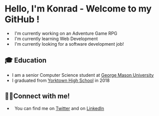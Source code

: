 # Hello, I'm **Konrad** - Welcome to my GitHub !

- &nbsp; I'm currently working on an Adventure Game RPG
- &nbsp; I'm currently learning Web Development
- &nbsp; I'm currently looking for a software development job! 

## 🎓 Education
- I am a senior Computer Science student at [George Mason University](https://www.gmu.edu/)
- I graduated from [Yorktown High School](https://yhs.apsva.us/about-us/) in 2018

## 🧑‍💻Connect with me!
- &nbsp; You can find me on [Twitter](https://twitter.com/kbledows) and on [LinkedIn](https://www.linkedin.com/in/konrad-bledowski-59482a1a1/)
